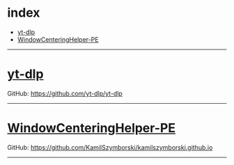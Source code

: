# index
- [yt-dlp](#yt-dlp)
- [WindowCenteringHelper-PE](#WindowCenteringHelper-PE)



---
# [yt-dlp](#index)

GitHub: https://github.com/yt-dlp/yt-dlp


---
# [WindowCenteringHelper-PE](#index)

GitHub: https://github.com/KamilSzymborski/kamilszymborski.github.io

---
